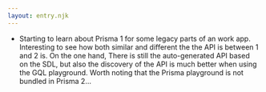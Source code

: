 ```yaml
---
layout: entry.njk
---
```


- Starting to learn about Prisma 1 for some legacy parts of an work app. Interesting to see how both similar and different the the API is between 1 and 2 is. On the one hand, There is still the auto-generated API based on the SDL, but also the discovery of the API is much better when using the GQL playground. Worth noting that the Prisma playground is not bundled in  Prisma 2...

